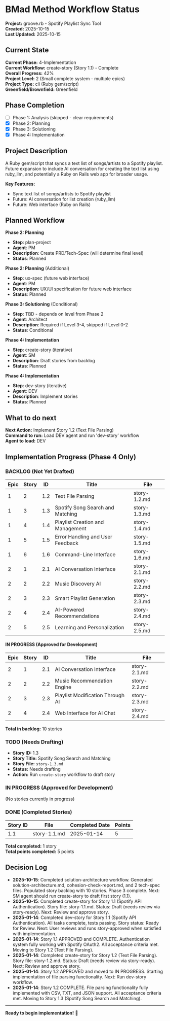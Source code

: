 # BMad Method Workflow Status

**Project:** groove.rb - Spotify Playlist Sync Tool  
**Created:** 2025-10-15  
**Last Updated:** 2025-10-15  

## Current State

**Current Phase:** 4-Implementation  
**Current Workflow:** create-story (Story 1.1) - Complete  
**Overall Progress:** 42%  
**Project Level:** 2 (Small complete system - multiple epics)  
**Project Type:** cli (Ruby gem/script)  
**Greenfield/Brownfield:** Greenfield  

## Phase Completion

- [ ] Phase 1: Analysis (skipped - clear requirements)
- [x] Phase 2: Planning
- [x] Phase 3: Solutioning
- [x] Phase 4: Implementation

## Project Description

A Ruby gem/script that syncs a text list of songs/artists to a Spotify playlist. Future expansion to include AI conversation for creating the text list using ruby_llm, and potentially a Ruby on Rails web app for broader usage.

**Key Features:**
- Sync text list of songs/artists to Spotify playlist
- Future: AI conversation for list creation (ruby_llm)
- Future: Web interface (Ruby on Rails)

## Planned Workflow

**Phase 2: Planning**
- **Step**: plan-project
- **Agent**: PM
- **Description**: Create PRD/Tech-Spec (will determine final level)
- **Status**: Planned

**Phase 2: Planning** (Additional)
- **Step**: ux-spec (future web interface)
- **Agent**: PM
- **Description**: UX/UI specification for future web interface
- **Status**: Planned

**Phase 3: Solutioning** (Conditional)
- **Step**: TBD - depends on level from Phase 2
- **Agent**: Architect
- **Description**: Required if Level 3-4, skipped if Level 0-2
- **Status**: Conditional

**Phase 4: Implementation**
- **Step**: create-story (iterative)
- **Agent**: SM
- **Description**: Draft stories from backlog
- **Status**: Planned

**Phase 4: Implementation**
- **Step**: dev-story (iterative)
- **Agent**: DEV
- **Description**: Implement stories
- **Status**: Planned

## What to do next

**Next Action:** Implement Story 1.2 (Text File Parsing)  
**Command to run:** Load DEV agent and run 'dev-story' workflow  
**Agent to load:** DEV 

## Implementation Progress (Phase 4 Only)

### BACKLOG (Not Yet Drafted)

| Epic | Story | ID  | Title | File |
| ---- | ----- | --- | ----- | ---- |
| 1 | 2 | 1.2 | Text File Parsing | story-1.2.md |
| 1 | 3 | 1.3 | Spotify Song Search and Matching | story-1.3.md |
| 1 | 4 | 1.4 | Playlist Creation and Management | story-1.4.md |
| 1 | 5 | 1.5 | Error Handling and User Feedback | story-1.5.md |
| 1 | 6 | 1.6 | Command-Line Interface | story-1.6.md |
| 2 | 1 | 2.1 | AI Conversation Interface | story-2.1.md |
| 2 | 2 | 2.2 | Music Discovery AI | story-2.2.md |
| 2 | 3 | 2.3 | Smart Playlist Generation | story-2.3.md |
| 2 | 4 | 2.4 | AI-Powered Recommendations | story-2.4.md |
| 2 | 5 | 2.5 | Learning and Personalization | story-2.5.md |

#### IN PROGRESS (Approved for Development)

| Epic | Story | ID  | Title | File |
| ---- | ----- | --- | ----- | ---- |
| 2 | 1 | 2.1 | AI Conversation Interface | story-2.1.md |
| 2 | 2 | 2.2 | Music Recommendation Engine | story-2.2.md |
| 2 | 3 | 2.3 | Playlist Modification Through AI | story-2.3.md |
| 2 | 4 | 2.4 | Web Interface for AI Chat | story-2.4.md |

**Total in backlog:** 10 stories

### TODO (Needs Drafting)

- **Story ID:** 1.3
- **Story Title:** Spotify Song Search and Matching
- **Story File:** `story-1.3.md`
- **Status:** Needs drafting
- **Action:** Run `create-story` workflow to draft story

### IN PROGRESS (Approved for Development)

(No stories currently in progress)

### DONE (Completed Stories)

| Story ID | File | Completed Date | Points |
| ---------- | ---- | -------------- | ------ |
| 1.1 | story-1.1.md | 2025-01-14 | 5 |

**Total completed:** 1 story  
**Total points completed:** 5 points

## Decision Log

- **2025-10-15**: Completed solution-architecture workflow. Generated solution-architecture.md, cohesion-check-report.md, and 2 tech-spec files. Populated story backlog with 10 stories. Phase 3 complete. Next: SM agent should run create-story to draft first story (1.1).
- **2025-10-15**: Completed create-story for Story 1.1 (Spotify API Authentication). Story file: story-1.1.md. Status: Draft (needs review via story-ready). Next: Review and approve story.
- **2025-01-14**: Completed dev-story for Story 1.1 (Spotify API Authentication). All tasks complete, tests passing. Story status: Ready for Review. Next: User reviews and runs story-approved when satisfied with implementation.
- **2025-01-14**: Story 1.1 APPROVED and COMPLETE. Authentication system fully working with Spotify OAuth2. All acceptance criteria met. Moving to Story 1.2 (Text File Parsing).
- **2025-01-14**: Completed create-story for Story 1.2 (Text File Parsing). Story file: story-1.2.md. Status: Draft (needs review via story-ready). Next: Review and approve story.
- **2025-01-14**: Story 1.2 APPROVED and moved to IN PROGRESS. Starting implementation of file parsing functionality. Next: Run dev-story workflow.
- **2025-01-14**: Story 1.2 COMPLETE. File parsing functionality fully implemented with CSV, TXT, and JSON support. All acceptance criteria met. Moving to Story 1.3 (Spotify Song Search and Matching).

---

**Ready to begin implementation!** 🚀
